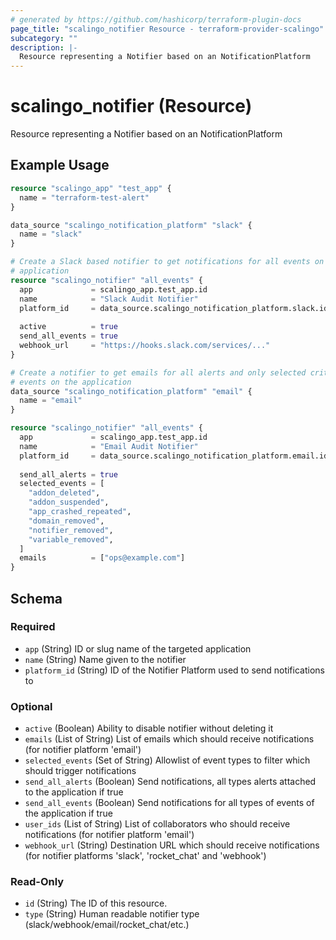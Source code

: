 ```yaml
---
# generated by https://github.com/hashicorp/terraform-plugin-docs
page_title: "scalingo_notifier Resource - terraform-provider-scalingo"
subcategory: ""
description: |-
  Resource representing a Notifier based on an NotificationPlatform
---
```


# scalingo_notifier (Resource)

Resource representing a Notifier based on an NotificationPlatform

## Example Usage

```terraform
resource "scalingo_app" "test_app" {
  name = "terraform-test-alert"
}

data_source "scalingo_notification_platform" "slack" {
  name = "slack"
}

# Create a Slack based notifier to get notifications for all events on the
# application
resource "scalingo_notifier" "all_events" {
  app             = scalingo_app.test_app.id
  name            = "Slack Audit Notifier"
  platform_id     = data_source.scalingo_notification_platform.slack.id
  
  active          = true
  send_all_events = true
  webhook_url     = "https://hooks.slack.com/services/..."
}

# Create a notifier to get emails for all alerts and only selected critical
# events on the application
data_source "scalingo_notification_platform" "email" {
  name = "email"
}

resource "scalingo_notifier" "all_events" {
  app             = scalingo_app.test_app.id
  name            = "Email Audit Notifier"
  platform_id     = data_source.scalingo_notification_platform.email.id
  
  send_all_alerts = true
  selected_events = [
    "addon_deleted",
    "addon_suspended",
    "app_crashed_repeated",
    "domain_removed",
    "notifier_removed",
    "variable_removed",
  ]
  emails          = ["ops@example.com"]
}
```

<!-- schema generated by tfplugindocs -->
## Schema

### Required

- `app` (String) ID or slug name of the targeted application
- `name` (String) Name given to the notifier
- `platform_id` (String) ID of the Notifier Platform used to send notifications to

### Optional

- `active` (Boolean) Ability to disable notifier without deleting it
- `emails` (List of String) List of emails which should receive notifications (for notifier platform 'email')
- `selected_events` (Set of String) Allowlist of event types to filter which should trigger notifications
- `send_all_alerts` (Boolean) Send notifications, all types alerts attached to the application if true
- `send_all_events` (Boolean) Send notifications for all types of events of the application if true
- `user_ids` (List of String) List of collaborators who should receive notifications (for notifier platform 'email')
- `webhook_url` (String) Destination URL which should receive notifications (for notifier platforms 'slack', 'rocket_chat' and 'webhook')

### Read-Only

- `id` (String) The ID of this resource.
- `type` (String) Human readable notifier type (slack/webhook/email/rocket_chat/etc.)
